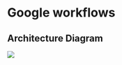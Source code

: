 <h1> Google workflows </h1>

<h2> Architecture Diagram </h2>
<img src=https://github.com/yogeshagrawal11/cloud/blob/master/google/Google%20Workflows/Architecture%20Diagram.png >
